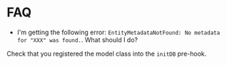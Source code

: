 # FAQ

- I'm getting the following error: `EntityMetadataNotFound: No metadata for "XXX" was found.`. What should I do?

Check that you registered the model class into the `initDB` pre-hook.